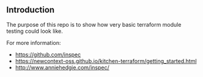 ## Introduction

The purpose of this repo is to show how very basic terraform module testing could look like.

For more information:
- https://github.com/inspec
- https://newcontext-oss.github.io/kitchen-terraform/getting_started.html
- http://www.anniehedgie.com/inspec/
